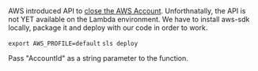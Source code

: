 ##

AWS introduced API to [close the AWS Account](https://github.com/aws/aws-sdk-js/blob/master/CHANGELOG.md#211030). Unforthnatally, the API is not YET available on the Lambda environment. We have to install aws-sdk locally, package it and deploy with our code in order to work. 

`export AWS_PROFILE=default`
`sls deploy`

Pass "AccountId" as a string parameter to the function.